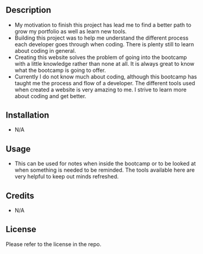 # <Prework Study Guide>

## Description

- My motivation to finish this project has lead me to find a better path to grow my portfolio as well as learn new tools.
- Building this project was to help me understand the different process each developer goes through when coding. There is plenty still to learn about coding in general.
- Creating this website solves the problem of going into the bootcamp with a little knowledge rather than none at all. It is always great to know what the bootcamp is going to offer.
- Currently I do not know much about coding, although this bootcamp has taught me the process and flow of a developer. The different tools used when created a website is very amazing to me. I strive to learn more about coding and get better.

## Installation

- N/A

## Usage

- This can be used for notes when inside the bootcamp or to be looked at when something is needed to be reminded. The tools available here are very helpful to keep out minds refreshed.

## Credits

- N/A

## License

Please refer to the license in the repo.